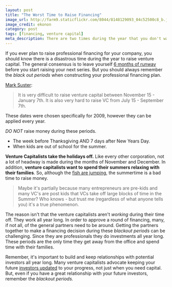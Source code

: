 ```yaml
---
layout: post
title: "The Worst Time to Raise Financing"
image_url: http://farm9.staticflickr.com/8044/8148129093_04c52500c8_b.jpg
image_credit: ekonon
category: post
tags: [financing, venture capital]
meta_description: There are two times during the year that you don't want to raise money. Do you know when they are?
---
```


If you ever plan to raise professional financing for your company, you should know there is a disastrous time during the year to raise venture capital. The general consensus is to leave yourself [6 months of runway][4] before you start raising your next series. But you should always remember the _black out periods_ when constructing your professional financing plan.

[Mark Suster][1]:

> It is very difficult to raise venture capital between November 15 - January 7th.  It is also very hard to raise VC from July 15 - September 7th.

[1]: http://www.bothsidesofthetable.com/2009/11/08/funding-season-ends-next-week/

These dates were chosen specifically for 2009, however they can be applied every year.

_DO NOT_ raise money during these periods.

* The week before Thanksgiving AND 7 days after New Years Day.
* When kids are out of school for the summer.

__Venture Capitalists take the holidays off.__ Like every other corporation, not a lot of headway is made during the months of November and December. In addition, __venture capitalists want to spend their summers relaxing with their families__. So, although the [fish are jumping][3], the summertime is a bad time to raise money.

> Maybe it's partially because many entrepreneurs are pre-kids and many VC's are post kids that VCs take off large blocks of time in the Summer?  Who knows - but trust me (regardless of what anyone tells you) it's a true phenomenon.

The reason isn't that the venture capitalists aren't _working_ during their time off. They work all year long. In order to approve a round of financing, many, if not all, of the general partners need to be around. Getting the partners together to make a financing decision during these _blackout periods_ can be challenging. Since they are professionals they do investments all year long. These periods are the only time they get away from the office and spend time with their families.

Remember, it's important to build and keep relationships with potential investors all year long. Many venture capitalists advocate keeping your future [investors updated][2] to your progress, not just when you need capital. But, even if you have a great relationship with your future investors, remember the _blackout periods._

[2]: /2012/11/the-structure-of-an-investor-update/
[3]: http://www.youtube.com/watch?v=CDLDl0_pt_k
[4]: http://daslee.me/6-months